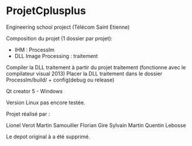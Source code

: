# ProjetCplusplus
Engineering school project (Télécom Saint Etienne) 

Composition du projet (1 dossier par projet): 
 - IHM  : ProcessIm
 - DLL Image Processing : traitement


Compiler la DLL traitement à partir du projet traitement (fonctionne  avec le compilateur visual 2013)
Placer la DLL traitement dans le dossier ProcessIm/build/ + config(debug ou release)



 
 
 Qt creator 5  - Windows 
 
 
 Version Linux pas encore testée. 
 
 
 Projet réalisé par : 
 
 Lionel Verot
 Martin Samouiller
 Florian Gire
 Sylvain Martin
 Quentin Lebosse
 
 Le depot original à a été supprimé. 
